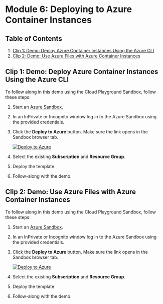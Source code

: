 # Module 6: Deploying to Azure Container Instances

## Table of Contents

1. [Clip 1: Demo: Deploy Azure Container Instances Using the Azure CLI](#clip-1-demo-deploy-azure-container-instances-using-the-azure-cli)
2. [Clip 2: Demo: Use Azure Files with Azure Container Instances](#clip-2-demo-use-azure-files-with-azure-container-instances)

## Clip 1: Demo: Deploy Azure Container Instances Using the Azure CLI

To follow along in this demo using the Cloud Playground Sandbox, follow these steps:

1. Start an [Azure Sandbox](https://app.pluralsight.com/hands-on/playground/cloud-sandboxes).
1. In an InPrivate or Incognito window log in to the Azure Sandbox using the provided credentials.
1. Click the **Deploy to Azure** button. Make sure the link opens in the Sandbox browser tab.

    [![Deploy to Azure](https://aka.ms/deploytoazurebutton)](https://portal.azure.com/#create/Microsoft.Template/uri/https%3A%2F%2Fraw.githubusercontent.com%2Fpluralsight-cloud%2Faz-204-app-container-solutions-implementing%2Frefs%2Fheads%2Fmain%2FModules%2F6%2F5.1%2Fmain.json)

1. Select the existing **Subscription** and **Resource Group**.
1. Deploy the template.
1. Follow-along with the demo.

## Clip 2: Demo: Use Azure Files with Azure Container Instances

To follow along in this demo using the Cloud Playground Sandbox, follow these steps:

1. Start an [Azure Sandbox](https://app.pluralsight.com/hands-on/playground/cloud-sandboxes).
1. In an InPrivate or Incognito window log in to the Azure Sandbox using the provided credentials.
1. Click the **Deploy to Azure** button. Make sure the link opens in the Sandbox browser tab.

    [![Deploy to Azure](https://aka.ms/deploytoazurebutton)](https://portal.azure.com/#create/Microsoft.Template/uri/https%3A%2F%2Fraw.githubusercontent.com%2Fpluralsight-cloud%2Faz-204-app-container-solutions-implementing%2Frefs%2Fheads%2Fmain%2FModules%2F6%2F5.1%2Fmain.json)

1. Select the existing **Subscription** and **Resource Group**.
1. Deploy the template.
1. Follow-along with the demo.